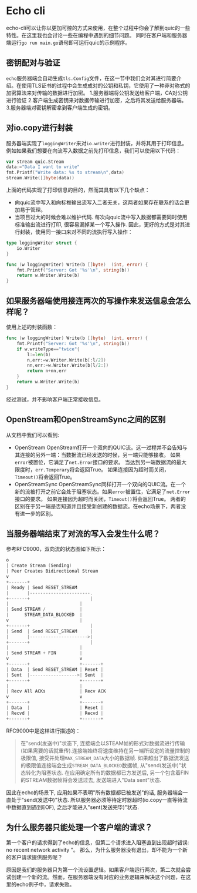 # Echo cli
echo-cli可以让你以更加可控的方式来使用，在整个过程中你会了解到quic的一些特性。在这里我也会讨论一些在编程中遇到的细节问题。
同时在客户端和服务器端运行`go run main.go`语句即可运行quic的示例程序。
## 密钥配对与验证
`echo`服务器端会自动生成`tls.Config`文件，在这一节中我们会对其进行简要介绍。在使用TLS证书的过程中会生成成对的公钥和私钥，它使用了一种非对称式的加密算法来对传输的数据进行加密。
1.服务器端将公钥发送给客户端，CA对公钥进行验证
2.客户端生成密钥来对数据传输进行加密，之后将其发送给服务器端。
3.服务器端对密钥解密拿到客户端生成的密钥。
## 对io.copy进行封装
服务器端实现了`loggingWriter`来对`io.writer`进行封装，并将其用于打印信息。例如如果我们想要在向流写入数据之前先打印信息，我们可以使用以下代码：
```go
var stream quic.Stream
data:="Data I want to write"
fmt.Printf("Write data: %s to stream\n",data)
stream.Write([]byte(data))
```
上面的代码实现了打印信息的目的，然而其具有以下几个缺点：
- 向quic流中写入和向标椎输出流写入二者无关，这两者如果存在联系的话会更加易于管理。
- 当项目过大的时候会难以维护代码. 每次向quic流中写入数据都需要同时使用标准输出流进行打印, 很容易漏掉某一个写入操作.
因此，更好的方式是对其进行封装，使用同一接口来对不同的流执行写入操作：
```go
type loggingWriter struct {
	io.Writer
}

func (w loggingWriter) Write(b []byte)  (int, error) {
	fmt.Printf("Server: Got '%s'\n", string(b))
	return w.Writer.Write(b)
}
```
## 如果服务器端使用接连两次的写操作来发送信息会怎么样呢？
使用上述的封装函数：
```go
func (w loggingWriter) Write(b []byte)  (int, error) {
	fmt.Printf("Server: Got '%s'\n", string(b))
	if w.writeType=="twice"{
		l:=len(b)
		n,err:=w.Writer.Write(b[:l/2])
		nn,err:=w.Writer.Write(b[l/2:])
		return n+nn,err
	}
	return w.Writer.Write(b)
}
```
经过测试，并不影响客户端正常接收信息。
## OpenStream和OpenStreamSync之间的区别
从文档中我们可以看到:
- OpenStream
  OpenStream打开一个双向的QUIC流。这一过程并不会告知与其连接的另外一端：当数据流已经发送的时候，另一端只能够接收。
  如果`error`被置位，它满足了`net.Error`接口的要求。
  当达到另一端数据流的最大限度时，`err.Temperary`将会返回True。
  如果连接因为超时而关闭，`Timeout()`将会返回True。
- OpenStreamSync
  OpenStreamSync同样打开一个双向的QUIC流。在一个新的流被打开之前它会处于阻塞状态。如果`error`被置位，它满足了`net.Error`接口的要求。
  如果连接因为超时而关闭，`Timeout()`将会返回True。
两者的区别在于另一端是否知道并且接受新创建的数据流。在echo场景下，两者没有进一步的区别。
## 当服务器端结束了对流的写入会发生什么呢？
参考RFC9000，双向流的状态图如下所示：
```go
o
| Create Stream (Sending)
| Peer Creates Bidirectional Stream
v
+-------+
| Ready | Send RESET_STREAM
|       |-----------------------.
+-------+                       |
|                           |
| Send STREAM /             |
|      STREAM_DATA_BLOCKED  |
v                           |
+-------+                       |
| Send  | Send RESET_STREAM     |
|       |---------------------->|
+-------+                       |
|                           |
| Send STREAM + FIN         |
v                           v
+-------+                   +-------+
| Data  | Send RESET_STREAM | Reset |
| Sent  |------------------>| Sent  |
+-------+                   +-------+
|                           |
| Recv All ACKs             | Recv ACK
v                           v
+-------+                   +-------+
| Data  |                   | Reset |
| Recvd |                   | Recvd |
+-------+                   +-------+
```
RFC9000中是这样进行描述的：
> 在"send(发送中)"状态下, 连接端会以STEAM帧的形式对数据流进行传输(如果需要的话就重传).连接端始终将速度维持在另一端所设定的流量控制的极限值, 接受并处理`MAX_STREAM_DATA`大小的数据帧. 如果超出了数据流发送的极限值连接端会生成`STREAM_DATA_BLOCKED`数据帧, 从"send(发送中)"状态转化为阻塞状态.
> 在应用确定所有的数据都已方发送后, 另一个包含着FIN的STREAM数据帧将会发送过去, 发送端进入"Data sent"状态.

因此在echo的场景下, 应用如果不表明"所有数据都已被发送"的话, 服务器端会一直处于"send(发送中)"状态.
所以服务器必须等待定时器超时(io.copy一直等待流中数据直到遇到EOF), 之后才能进入"sent(发送完毕)"状态.
## 为什么服务器只能处理一个客户端的请求？
第一个客户的请求得到了echo的信息，但第二个请求进入阻塞直到出现超时错误:
no recent network activity "。 
那么，为什么服务器没有退出，却不能为一个新的客户请求提供服务呢？

原因是我们的服务器只为第一个流设置逻辑。如果客户端运行两次，第二次就会尝试创建一个新的流。然而，在服务器端没有对应的业务逻辑来解决这个问题，在这里的echo例子中，请求失败。